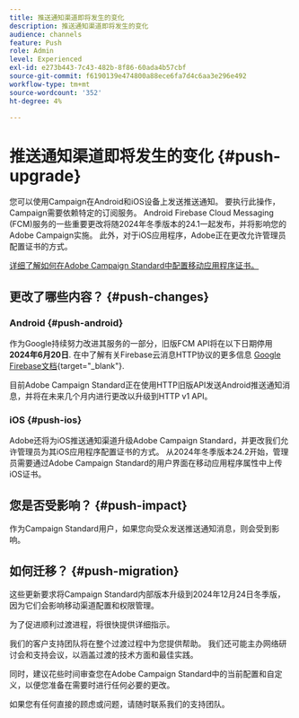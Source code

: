 ```yaml
---
title: 推送通知渠道即将发生的变化
description: 推送通知渠道即将发生的变化
audience: channels
feature: Push
role: Admin
level: Experienced
exl-id: e273b443-7c43-482b-8f86-60ada4b57cbf
source-git-commit: f6190139e474800a88ece6fa7d4c6aa3e296e492
workflow-type: tm+mt
source-wordcount: '352'
ht-degree: 4%

---
```


# 推送通知渠道即将发生的变化 {#push-upgrade}

您可以使用Campaign在Android和iOS设备上发送推送通知。 要执行此操作，Campaign需要依赖特定的订阅服务。 Android Firebase Cloud Messaging (FCM)服务的一些重要更改将随2024年冬季版本的24.1一起发布，并将影响您的Adobe Campaign实施。 此外，对于iOS应用程序，Adobe正在更改允许管理员配置证书的方式。

[详细了解如何在Adobe Campaign Standard中配置移动应用程序证书。](configuring-a-mobile-application.md#channel-specific-config)

## 更改了哪些内容？ {#push-changes}

### Android {#push-android}

作为Google持续努力改进其服务的一部分，旧版FCM API将在以下日期停用 **2024年6月20日**. 在中了解有关Firebase云消息HTTP协议的更多信息 [Google Firebase文档](https://firebase.google.com/docs/cloud-messaging/http-server-ref){target="_blank"}.

目前Adobe Campaign Standard正在使用HTTP旧版API发送Android推送通知消息，并将在未来几个月内进行更改以升级到HTTP v1 API。

### iOS {#push-ios}

Adobe还将为iOS推送通知渠道升级Adobe Campaign Standard，并更改我们允许管理员为其iOS应用程序配置证书的方式。 从2024年冬季版本24.2开始，管理员需要通过Adobe Campaign Standard的用户界面在移动应用程序属性中上传iOS证书。

## 您是否受影响？ {#push-impact}

作为Campaign Standard用户，如果您向受众发送推送通知消息，则会受到影响。

## 如何迁移？ {#push-migration}

这些更新要求将Campaign Standard内部版本升级到2024年12月24日冬季版，因为它们会影响移动渠道配置和权限管理。

为了促进顺利过渡进程，将很快提供详细指示。

我们的客户支持团队将在整个过渡过程中为您提供帮助。 我们还可能主办网络研讨会和支持会议，以涵盖过渡的技术方面和最佳实践。

同时，建议花些时间审查您在Adobe Campaign Standard中的当前配置和自定义，以便您准备在需要时进行任何必要的更改。

如果您有任何直接的顾虑或问题，请随时联系我们的支持团队。
